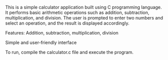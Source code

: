 This is a simple calculator application built using C programming language. It performs basic arithmetic operations such as addition, subtraction, multiplication, and division. The user is prompted to enter two numbers and select an operation, and the result is displayed accordingly.

Features:
Addition, subtraction, multiplication, division

Simple and user-friendly interface

To run, compile the calculator.c file and execute the program.
